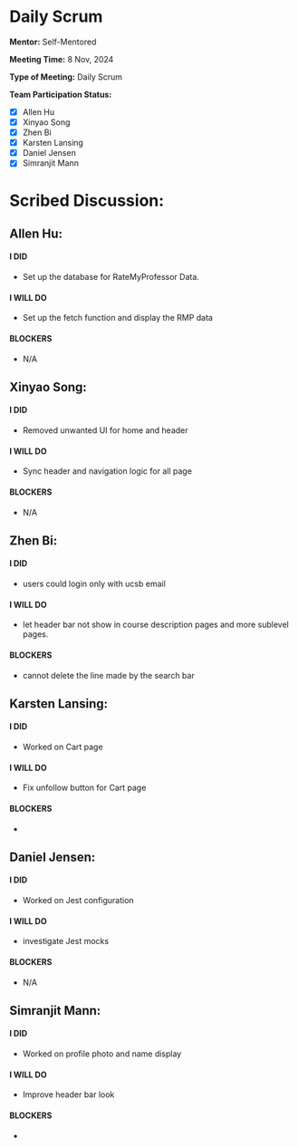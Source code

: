 # Daily Scrum

**Mentor:** Self-Mentored

**Meeting Time:** 8 Nov, 2024

**Type of Meeting:** Daily Scrum

**Team Participation Status:** 
- [x] Allen Hu 
- [x] Xinyao Song 
- [x] Zhen Bi 
- [x] Karsten Lansing 
- [x] Daniel Jensen 
- [x] Simranjit Mann 

# **Scribed Discussion:**

## **Allen Hu:**  
#### **I DID**  
- Set up the database for RateMyProfessor Data. 

#### **I WILL DO**  
- Set up the fetch function and display the RMP data

#### **BLOCKERS**  
- N/A

## **Xinyao Song:**  
#### **I DID**  
- Removed unwanted UI for home and header

#### **I WILL DO**  
- Sync header and navigation logic for all page

#### **BLOCKERS**  
- N/A

## **Zhen Bi:**  
#### **I DID**  
- users could login only with ucsb email

#### **I WILL DO**  
- let header bar not show in course description pages and more sublevel pages.

#### **BLOCKERS**  
- cannot delete the line made by the search bar

## **Karsten Lansing:**  
#### **I DID**  
- Worked on Cart page

#### **I WILL DO**  
- Fix unfollow button for Cart page 

#### **BLOCKERS**  
- 

## **Daniel Jensen:**  
#### **I DID**  
- Worked on Jest configuration

#### **I WILL DO**  
- investigate Jest mocks

#### **BLOCKERS**  
- N/A

## **Simranjit Mann:**  
#### **I DID**  
- Worked on profile photo and name display

#### **I WILL DO**  
- Improve header bar look

#### **BLOCKERS**  
-

